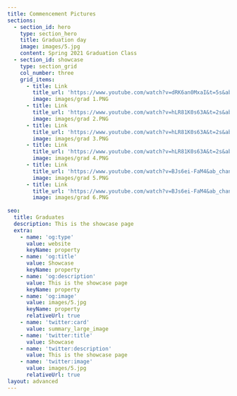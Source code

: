 ```yaml
---
title: Commencement Pictures
sections:
  - section_id: hero
    type: section_hero
    title: Graduation day
    image: images/5.jpg 
    content: Spring 2021 Graduation Class
  - section_id: showcase
    type: section_grid
    col_number: three
    grid_items: 
      - title: Link
        title_url: 'https://www.youtube.com/watch?v=dRK6an0MxaI&t=5s&ab_channel=GeorgiaGwinnettCollege'
        image: images/grad 1.PNG
      - title: Link
        title_url: 'https://www.youtube.com/watch?v=hLR81K0s63A&t=2s&ab_channel=GeorgiaGwinnettCollege'
        image: images/grad 2.PNG 
      - title: Link
        title_url: 'https://www.youtube.com/watch?v=hLR81K0s63A&t=2s&ab_channel=GeorgiaGwinnettCollege'
        image: images/grad 3.PNG 
      - title: Link
        title_url: 'https://www.youtube.com/watch?v=hLR81K0s63A&t=2s&ab_channel=GeorgiaGwinnettCollege'
        image: images/grad 4.PNG 
      - title: Link
        title_url: 'https://www.youtube.com/watch?v=BJs6ei-FaM4&ab_channel=GeorgiaGwinnettCollege'
        image: images/grad 5.PNG  
      - title: Link
        title_url: 'https://www.youtube.com/watch?v=BJs6ei-FaM4&ab_channel=GeorgiaGwinnettCollege'
        image: images/grad 6.PNG
              
seo:
  title: Graduates
  description: This is the showcase page
  extra:
    - name: 'og:type'
      value: website
      keyName: property
    - name: 'og:title'
      value: Showcase
      keyName: property
    - name: 'og:description'
      value: This is the showcase page
      keyName: property
    - name: 'og:image'
      value: images/5.jpg
      keyName: property
      relativeUrl: true
    - name: 'twitter:card'
      value: summary_large_image
    - name: 'twitter:title'
      value: Showcase
    - name: 'twitter:description'
      value: This is the showcase page
    - name: 'twitter:image'
      value: images/5.jpg
      relativeUrl: true
layout: advanced
---
```

